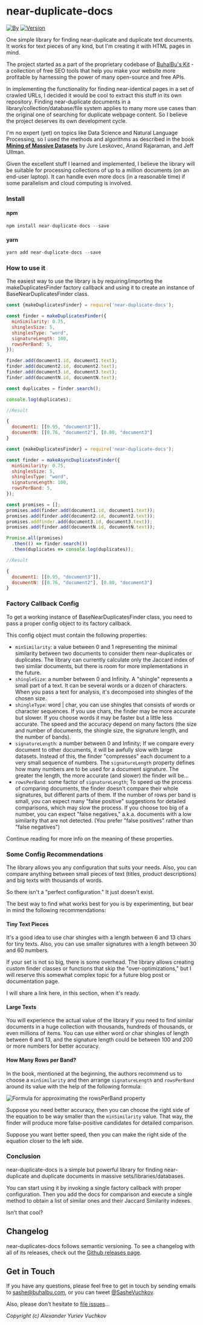 # near-duplicate-docs

[![By](https://img.shields.io/badge/made%20by-SasheVuchkov-blue.svg?style=flat)](https://github.com/SasheVuchkov)
[![Version](https://img.shields.io/github/v/release/SasheVuchkov/near-duplicate-docs?label=version&logo=github)](https://github.com/SasheVuchkov/near-duplicate-docs)

One simple library for finding near-duplicate and duplicate text documents. It works for text pieces of any kind, but I'm creating it with HTML pages in mind.

The project started as a part of the proprietary codebase of [BuhalBu's Kit](https://buhalbu.com) - a collection of free SEO tools that help you make your website more profitable by harnessing the power of many open-source and free APIs.

In implementing the functionality for finding near-identical pages in a set of crawled URLs, I decided it would be cool to extract this stuff in its own repository. Finding near-duplicate documents in a library/collection/database/file system applies to many more use cases than the original one of searching for duplicate webpage content. So I believe the project deserves its own development cycle.

I'm no expert (yet) on topics like Data Science and Natural Language Processing, so I used the methods and algorithms as described in the book [__Mining of Massive Datasets__](http://www.mmds.org/) by Jure Leskovec, Anand Rajaraman, and Jeff Ullman.

Given the excellent stuff I learned and implemented, I believe the library will be suitable for processing collections of up to a million documents (on an end-user laptop). It can handle even more docs (in a reasonable time) if some parallelism and cloud computing is involved.



### Install

#### npm

```js
npm install near-duplicate-docs --save
```

#### yarn

```js
yarn add near-duplicate-docs --save
```

### How to use it

The easiest way to use the library is by requiring/importing the makeDuplicatesFinder factory callback and using it to create an instance of BaseNearDuplicatesFinder class.

```js
const {makeDuplicatesFinder} = require('near-duplicate-docs');

const finder = makeDuplicatesFinder({
  minSimilarity: 0.75,
  shinglesSize: 5,
  shinglesType: "word",
  signatureLength: 100,
  rowsPerBand: 5,
});

finder.add(document1.id, document1.text);
finder.add(document2.id, document2.text);
finder.add(document3.id, document3.text);
finder.add(documentN.id, documentN.text);

const duplicates = finder.search();

console.log(duplicates);

//Result

{
  document1: [[0.95, "document3"]], 
  documentN: [[0.76, "document2"], [0.80, "document3"]
}
```

```js
const {makeDuplicatesFinder} = require('near-duplicate-docs');

const finder = makeAsyncDuplicatesFinder({
  minSimilarity: 0.75,
  shinglesSize: 5,
  shinglesType: "word",
  signatureLength: 100,
  rowsPerBand: 5,
});

const promises = [];
promises.add(finder.add(document1.id, document1.text));
promises.add(finder.add(document2.id, document2.text));
promises.addfinder.add(document3.id, document3.text));
promises.add(finder.add(documentN.id, documentN.text));

Promise.all(promises)
  .then(() => finder.search())
  .then(duplicates => console.log(duplicates));

//Result

{
  document1: [[0.95, "document3"]], 
  documentN: [[0.76, "document2"], [0.80, "document3"]
}
```
### Factory Callback Config

To get a working instance of BaseNearDuplicatesFinder class, you need to pass a proper config object to its factory callback.

This config object must contain the following properties:

- `minSimilarity`: a value between 0 and 1 representing the minimal similarity between two documents to consider them near-duplicates or duplicates. The library can currently calculate only the Jaccard index of two similar documents, but there is room for more implementations in the future.
- `shingleSize`: a number between 0 and Infinity. A "shingle" represents a small part of a text. It can be several words or a dozen of characters. When you pass a text for analysis, it's decomposed into shingles of the chosen size.
- `shingleType`: word | char, you can use shingles that consists of words or character sequences. If you use chars, the finder may be more accurate but slower. If you choose words it may be faster but a little less accurate. The speed and the accuracy depend on many factors (the size and number of documents, the shingle size, the signature length, and the number of bands).
- `signatureLength`: a number between 0 and Infinity; If we compare every document to other documents, it will be awfully slow with large datasets. Instead of this, the finder "compresses" each document to a very small sequence of numbers. The `signatureLength` property defines how many numbers are to be used for a document signature. The greater the length, the more accurate (and slower) the finder will be...   
- `rowsPerBand`: some factor of `signatureLength`; To speed up the process of comparing documents, the finder doesn't compare their whole signatures, but different parts of them. If the number of rows per band is small, you can expect many "false positive" suggestions for detailed comparisons, which may slow the process. If you choose too big of a number, you can expect "false negatives," a.k.a. documents with a low similarity that are not detected. (You prefer "false positives" rather than "false negatives") 

Continue reading for more info on the meaning of these properties.

### Some Config Recommendations

The library allows you any configuration that suits your needs.  Also, you can compare anything between small pieces of text (titles, product descriptions) and big texts with thousands of words.

So there isn't a "perfect configuration." It just doesn't exist. 

The best way to find what works best for you is by experimenting, but bear in mind the following recommendations:

#### Tiny Text Pieces

It's a good idea to use char shingles with a length between 6 and 13 chars for tiny texts. Also, you can use smaller signatures with a length between 30 and 60 numbers.

If your set is not so big, there is some overhead. The library allows creating custom finder classes or functions that skip the "over-optimizations," but I will reserve this somewhat complex topic for a future blog post or documentation page.

I will share a link here, in this section, when it's ready.
#### Large Texts

You will experience the actual value of the library if you need to find similar documents in a huge collection with thousands, hundreds of thousands, or even millions of items. You can use either word or char shingles of length between 6 and 13, and the signature length could be between 100 and 200 or more numbers for better accuracy. 


#### How Many Rows per Band?

In the book, mentioned at the beginning, the authors recommend us to choose a `minSimilarity` and then arrange `signatureLength` and `rowsPerBand` around its value with the help of the following formula:

![Formula for approximating the rowsPerBand property](https://sashevuchkov.com/wp-content/uploads/2021/12/near-duplicate-text-formula.svg)

Suppose you need better accuracy, then you can choose the right side of the equation to be way smaller than the `minSimilarity` value. That way, the finder will produce more false-positive candidates for detailed comparison. 

Suppose you want better speed, then you can make the right side of the equation closer to the left side.

### Conclusion

near-duplicate-docs is a simple but powerful library for finding near-duplicate and duplicate documents in massive sets/libraries/databases. 

You can start using it by invoking a single factory callback with proper configuration. Then you add the docs for comparison and execute a single method to obtain a list of similar ones and their Jaccard Similarity indexes.

Isn't that cool?

## Changelog
near-duplicates-docs follows semantic versioning. To see a changelog with all of its releases, check out the [Github releases page](https://github.com/SasheVuchkov/near-duplicate-docs/releases).

## Get in Touch
If you have any questions, please feel free to get in touch by sending emails to <sashe@buhalbu.com>, or you can tweet [@SasheVuchkov](https://twitter.com/SasheVuchkov).

Also, please don't hesitate to [file issues](https://github.com/SasheVuchkov/near-duplicate-docs/issues)...

*Copyright (c) Alexander Yuriev Vuchkov*
